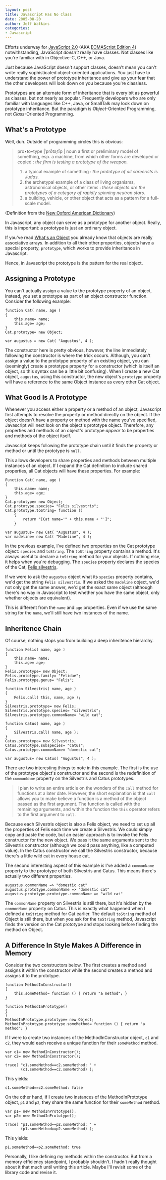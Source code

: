 ```yaml
---
layout: post
title: Javascript Has No Class
date: 2005-08-20
author: Jeff Watkins
categories:
- Javascript
---
```


Efforts underway for [JavaScript 2.0](http://www.mozilla.org/js/language/js20/ "JavaScript 2.0 from the Mozilla Foundation") (AKA [ECMAScript Edition 4](http://www.mozilla.org/js/language/es4/index.html "Netscape's proposal to ECMA for the next generation of JavaScript")) notwithstanding, JavaScript *doesn't* really have classes. Not classes like you're familiar with in Objective-C, C++, or Java.

Just because JavaScript doesn't support classes, doesn't mean you can't write really sophisticated object-oriented applications. You just have to understand the power of prototype inheritance and give up your fear that the other developers will look down on you because you're classless.


Prototypes are an alternate form of inheritance that is every bit as powerful as classes, but not nearly as popular. Frequently developers who are only familiar with languages like C++, Java, or SmallTalk may look down on prototype inheritance. But the paradigm is *Object*-Oriented Programming, not *Class*-Oriented Programming.

## What's a Prototype ##

Well, duh. Outside of programming circles this is obvious:

> pro&bull;to&bull;type \|&#712;pr&#333;t&#601;&#716;t&#299;p \| noun
> a first or preliminary model of something, esp. a machine, from which other forms are developed or copied : *the firm is testing a prototype of the weapon.*
> 1. a typical example of something : *the prototype of all careerists is Judas.*
> 2. the archetypal example of a class of living organisms, astronomical objects, or other items : *these objects are the prototypes of a category of rapidly spinning neutron stars.*
> 3. a building, vehicle, or other object that acts as a pattern for a full-scale model.

(Definition from the [New Oxford American Dictionary](http://en.wikipedia.org/wiki/New_Oxford_American_Dictionary))

In Javascript, any object can serve as a prototype for another object. Really, this is important: a prototype is just an ordinary object.

If you've read [What's an Object](http://metrocat.org/nerd/2005/07/31/whats-an-object) you already know that objects are really associative arrays. In addition to all their other properties, objects have a special property, `prototype`, which works to provide inheritance in Javascript.

Hence, in Javascript the prototype is the pattern for the real object.

## Assigning a Prototype ##

You can't actually assign a value to the prototype property of an object, instead, you set a prototype as part of an object constructor function. Consider the following example:

    function Cat( name, age )
    {
        this.name= name;
        this.age= age;
    }
    Cat.prototype= new Object;

    var augustus = new Cat( "Augustus", 4 );
    
The constructor here is pretty obvious, however, the line immediately following the constructor is where the trick occurs. Although, you can't assign a value to the prototype property of an existing object, you can (seemingly) create a prototype property for a constructor (which is itself an object, so this syntax can be a little bit confusing). When I create a new Cat object, `augustus`, using this constructor, the new object's `prototype` property will have a reference to the same Object instance as every other Cat object.

## What Good Is A Prototype ##

Whenever you access either a property or a method of an object, Javascript first attempts to resolve the property or method directly on the object. If the object doesn't have a property or method with the name you've specified, Javascript will next look on the object's prototype object. Therefore, any properties and methods of an object's prototype *appear* to be properties and methods of the object itself.

Javascript keeps following the prototype chain until it finds the property or method or until the prototype is `null`.

This allows developers to share properties and methods between multiple instances of an object. If I expand the Cat definition to include shared properties, all Cat objects will have these properties. For example:

    Function Cat( name, age )
    {
        this.name= name;
        this.age= age;
    }
    Cat.prototype= new Object;
    Cat.prototype.species= "Felis silvestris";
    Cat.prototype.toString= function ()
        {
            return "[Cat name='" + this.name + "']";
        }

    var augustus= new Cat( "Augustus", 4 );
    var madeline= new Cat( "Madeline", 4 );
    
In the previous example, I've defined two properties on the Cat prototype object: `species` and `toString`. The `toString` property contains a method. It's always useful to declare a `toString` method for your objects. If nothing else, it helps when you're debugging. The `species` property declares the species of the Cat, [Felis silvestris](http://en.wikipedia.org/wiki/Wild_Cat).

If we were to ask the `augustus` object what its `species` property contains, we'd get the string `Felis silvestris`. If we asked the `madeline` object, we'd not only get the same answer, we'd get the exact same object (although there's no way in Javascript to test whether you have the same object, only whether objects are equivalent).

This is different from the `name` and `age` properties. Even if we use the same string for the `name`, we'll still have two instances of the name.

## Inheritence Chain ##

Of course, nothing stops you from building a deep inheritence hierarchy.

    function Felis( name, age )
    {
        this.name= name;
        this.age= age;
    }
    Felis.prototype= new Object;
    Felis.prototype.family= "Felidae";
    Felis.prototype.genus= "Felis";
    
    function Silvestris( name, age )
    {
        Felis.call( this, name, age );
    }
    Silvestris.prototype= new Felis;
    Silvestris.prototype.species= "silvestris";
    Silvestris.prototype.commonName= "wild cat";
    
    function Catus( name, age )
    {
        Silvestris.call( name, age );
    }
    Catus.prototype= new Silvestris;
    Catus.prototype.subspecies= "catus";
    Catus.prototype.commonName= "domestic cat";
    
    var augustus= new Catus( "Augustus", 4 );
    
There are two interesting things to note in this example. The first is the use of the prototype object's constructor and the second is the redefinition of the `commonName` property on the Silvestris and Catus prototypes.

> I plan to write an entire article on the wonders of the `call` method for functions at a later date. However, the short explanation is that `call` allows you to make believe a function is a method of the object passed as the first argument. The function is called with the remaining arguments, and within the function the `this` operator refers to the first argument to `call`.

Because each Silvestris object is also a Felis object, we need to set up all the properties of Felis each time we create a Silvestris. We could simply copy and paste the code, but an easier approach is to invoke the Felis constructor for the new object. We pass it the same arguments sent to the Silvestris constructor (although we could pass anything, like a computed value). In the Catus constructor we call the Silvestris constructor, because there's a little wild cat in every house cat.

The second interesting aspect of this example is I've added a `commonName` property to the prototype of both Silvestris and Catus. This means there's actually two different properties.

    augustus.commonName => "domestic cat"
    augustus.prototype.commonName => "domestic cat"
    augustus.prototype.prototype.commonName => "wild cat"
    
The `commonName` property on Silvestris is still there, but it's hidden by the `commonName` property on Catus. This is exactly what happened when I defined a `toString` method for Cat earlier. The default `toString` method of Object is still there, but when you ask for the `toString` method, Javascript finds the version on the Cat prototype and stops looking before finding the method on Object.

## A Difference In Style Makes A Difference in Memory ##

Consider the two constructors below. The first creates a method and assigns it within the constructor while the second creates a method and assigns it to the prototype.

    function MethodInConstructor()
    {
        this.someMethod= function () { return "a method"; }
    }
    
    function MethodInPrototype()
    {
    }
    MethodInPrototype.prototype= new Object;
    MethodInPrototype.prototype.someMethod= function () { return "a method"; }

If I were to create two instances of the MethodInConstructor object, `c1` and `c2`, they would each receive a unique function for their `someMethod` method.

    var c1= new MethodInConstructor();
    var c2= new MethodInConstructor();

    trace( "c1.someMethod==c2.someMethod: " +
           (c1.someMethod==c2.someMethod) );

This yields:

    c1.someMethod==c2.someMethod: false
    
On the other hand, if I create two instances of the MethodInPrototype object, `p1` and `p2`, they share the same function for their `someMethod` method.

    var p1= new MethodInPrototype();
    var p2= new MethodInPrototype();

    trace( "p1.someMethod==p2.someMethod: " +
           (p1.someMethod==p2.someMethod) );

This yields:

    p1.someMethod==p2.someMethod: true

Personally, I like defining my methods within the constructor. But from a memory efficiency standpoint, I probably shouldn't. I hadn't really thought about it that much until writing this article. Maybe I'll revisit some of the library code and revise it.